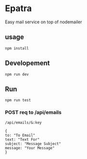 # Epatra

Easy mail service on top of nodemailer

## usage
```
npm install
```

## Developement
```
npm run dev 
```

## Run

```
npm run test
```


### POST req to /api/emails

`/api/emails/&:key`

```
{
to: "To Email"
text: "Text For"
subject: "Message Subject"
message: "Your Message"
}
```

